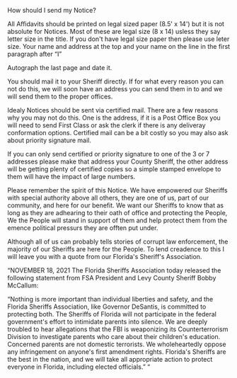How should I send my Notice?

All Affidavits should be printed on legal sized paper (8.5' x 14') but it is not absolute for Notices.  Most of these are legal size (8 x 14) usless they say letter size 
in the title.  If you don't have legal size paper then please use leter size.  Your name and address at the top and your name on the line in the first paragraph after 
“I”

Autograph the last page and date it. 

You should mail it to your Sheriff directly.  If for what every reason you can not do this, we will soon have an address you can send them in to and we will send them to 
the proper offices.

Idealy Notices should be sent via certified mail.  There are a few reasons why you may not do this.  One is the address, if it is a Post Office Box you will need to send 
First Class or ask the clerk if there is any deliveray conformation options.  Certified mail can be a bit costly so you may also ask about priority signature mail. 

If you can only send certified or priority signature to one of the 3 or 7 addresses please make that address your County Sheriff, the other address will be getting
plenty of certified copies so a simple stamped envelope to them will have the impact of large numbers. 

Please remember the spirit of this Notice.  We have empowered our Sheriffs with special authority above all others, they are one of us, part of our community, and here 
for our benefit.  We want our Sheriffs to know that as long as they are adhearing to their oath of office and protecting the People, We the People will stand in support 
of them and help protect them from the emence political pressurs they are offten put under.

Although all of us can probably tells stories of corrupt law enforcement, the majority of our Sheriffs are here for the People.  To lend creadence to this I will leave 
you with a quote from our Florida's Sheriff's Association.  

“NOVEMBER 18, 2021
The Florida Sheriffs Association today released the following statement from FSA President and Levy County Sheriff Bobby McCallum:

“Nothing is more important than individual liberties and safety, and the Florida Sheriffs Association, like Governor DeSantis, is committed to protecting both. The 
Sheriffs of Florida will not participate in the federal government's effort to intimidate parents into silence. We are deeply troubled to hear allegations that the FBI 
is weaponizing its Counterterrorism Division to investigate parents who care about their children's education. Concerned parents are not domestic terrorists. We 
wholeheartedly oppose any infringement on anyone's first amendment rights. Florida's Sheriffs are the best in the nation, and we will take all appropriate action to 
protect everyone in Florida, including elected officials.” “

